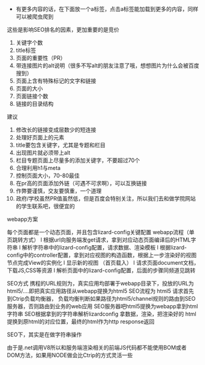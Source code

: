 
+ 有更多内容的话，在下面放一个a标签，点击a标签能加载到更多的内容，同样可以被爬虫爬到

这些是影响SEO排名的因素，更加重要的是竞价

1. 关键字个数
2. title标签
3. 页面的重要性（PR）
4. 带连接图片的alt说明（很多不写alt的朋友注意了哦，想想图片为什么会被百度搜到）
5. 页面上含有特殊标记的文字和链接
6. 页面的大小
7. 页面链接个数
8. 链接的目录结构

建议

1. 修改长的链接变成层数少的短连接
2. 处理好页面上的元素
3. title要包含关键字，尤其是专题和栏目
4. 出现图片就必须带上alt
5. 栏目专题页面上尽量多的添加关键字，不要超过70个
6. 合理利用h1与meta
7. 控制页面大小，70-80最佳
8. 在pr高的页面添加外链（可遇不可求啊），可以互换链接
9. 作弊要谨慎，交友要慎重，一个道理
10. 政府/学校虽然PR值虽然低，但是百度会特别关注，所以我们去和做学院网站的学生联系吧，很便宜的


webapp方案

每个页面都是一个动态页面，并且包含lizard-config关键配置
webapp流程（单页跳转方式）
l 根据url向服务端发get请求，拿到对应动态页面编译后的HTML字符串
l 解析字符串中的lizard-config配置，请求数据、渲染模板
l 根据lizard-config中的controller配置，拿到对应视图的构造函数，根据上一步渲染好的视图节点完成View的实例化
l 显示新的视图
（首页载入）
l 请求页面document文档，下载JS,CSS等资源
l 解析页面中的lizard-config配置，后面的步骤同频道见跳转

SEO方式
携程的URL规则为，真实应用均部署于webapp目录下，投放的URL为html5/....即把真实应用路径从webapp提换为html5
SEO流程为
html5 请求首先到Ctrip负载均衡器，
负载均衡判断如果路径为html5/channel规则的路由到SEO服务器，否则路由到业务的web应用
SEO服务器吧html5提换为webapp拿到html字符串
SEO根据拿到的字符串解析lizardconfig 拿数据，渲染，把渲染好的 html提换到原html的对应位置，最终的html作为http response返回

SEO下，其实是在做字符串操作

由于是.net调用V8所以和服务端渲染相关的前端JS代码都不能使用BOM或者DOM方法，如果用NODE做会比Ctrip的方式灵活一些
